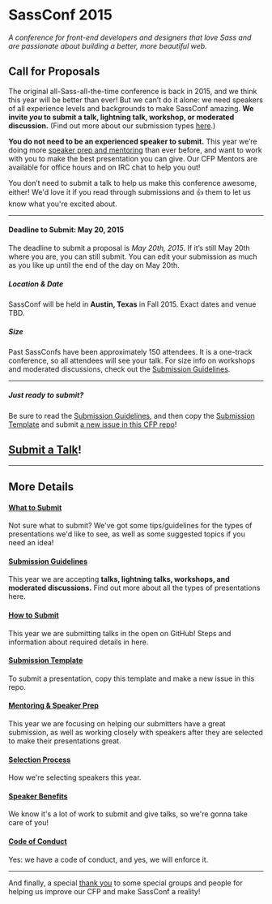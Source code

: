 # SassConf 2015

_A conference for front-end developers and designers that love Sass and are passionate about building a better, more beautiful web._

## Call for Proposals

The original all-Sass-all-the-time conference is back in 2015, and we think this year will be better than ever! But we can’t do it alone: we need speakers of all experience levels and backgrounds to make SassConf amazing. **We invite *you* to submit a talk, lightning talk, workshop, or moderated discussion.** (Find out more about our submission types [here](https://github.com/SassConf/2015-speaker-cfp/blob/master/docs/submission-guidelines.md).)

**You do not need to be an experienced speaker to submit.** This year we’re doing more [speaker prep and mentoring](https://github.com/SassConf/2015-speaker-cfp/blob/master/docs/mentoring-speaker-prep.md) than ever before, and want to work with you to make the best presentation you can give. Our CFP Mentors are available for office hours and on IRC chat to help you out!

You don’t need to submit a talk to help us make this conference awesome, either! We'd love it if you read through submissions and :+1: them to let us know what you're excited about.

* * * 

#### Deadline to Submit: May 20, 2015

The deadline to submit a proposal is *May 20th, 2015*. If it’s still May 20th where you are, you can still submit. You can edit your submission as much as you like up until the end of the day on May 20th.

##### Location & Date
SassConf will be held in **Austin, Texas** in Fall 2015. Exact dates and venue TBD.
##### Size
Past SassConfs have been approximately 150 attendees. It is a one-track conference, so all attendees will see your talk. For size info on workshops and moderated discussions, check out the [Submission Guidelines](https://github.com/SassConf/2015-speaker-cfp/blob/master/docs/submission-guidelines.md).

* * * 

##### Just ready to submit?
Be sure to read the [Submission Guidelines](https://github.com/SassConf/2015-speaker-cfp/blob/master/docs/submission-guidelines.md), and then copy the [Submission Template](https://github.com/SassConf/2015-speaker-cfp/blob/master/docs/submission-template.md) and submit [a new issue in this CFP repo](https://github.com/SassConf/2015-speaker-cfp/issues/new)!

##  [Submit a Talk](https://github.com/SassConf/2015-speaker-cfp/issues/new)!


* * *

## More Details

#### [What to Submit](https://github.com/SassConf/2015-speaker-cfp/blob/master/docs/what-to-submit.md)
Not sure what to submit? We've got some tips/guidelines for the types of presentations we'd like to see, as well as some suggested topics if you need an idea!

#### [Submission Guidelines](https://github.com/SassConf/2015-speaker-cfp/blob/master/docs/submission-guidelines.md)
This year we are accepting **talks, lightning talks, workshops, and moderated discussions.** Find out more about all the types of presentations here.

#### [How to Submit](https://github.com/SassConf/2015-speaker-cfp/blob/master/docs/how-to-submit.md)
This year we are submitting talks in the open on GitHub! Steps and information about required details in here.

#### [Submission Template](https://github.com/SassConf/2015-speaker-cfp/blob/master/docs/submission-template.md)
To submit a presentation, copy this template and make a new issue in this repo.

#### [Mentoring & Speaker Prep](https://github.com/SassConf/2015-speaker-cfp/blob/master/docs/mentoring-speaker-prep.md)
This year we are focusing on helping our submitters have a great submission, as well as working closely with speakers after they are selected to make their presentations great.

#### [Selection Process](https://github.com/SassConf/2015-speaker-cfp/blob/master/docs/selection-process.md)
How we're selecting speakers this year.

#### [Speaker Benefits](https://github.com/SassConf/2015-speaker-cfp/blob/master/docs/speaker-benefits.md)
We know it's a lot of work to submit and give talks, so we're gonna take care of you!

#### [Code of Conduct](https://github.com/SassConf/2015-speaker-cfp/blob/master/docs/code-of-conduct.md)
Yes: we have a code of conduct, and yes, we will enforce it. 

* * * 

And finally, a special [thank you](https://github.com/SassConf/2015-speaker-cfp/blob/master/docs/thanks.md) to some special groups and people for helping us improve our CFP and make SassConf a reality!
